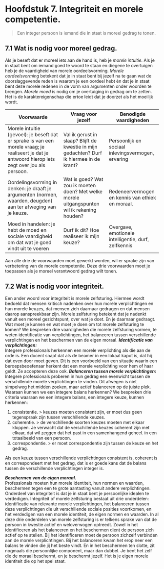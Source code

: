 # Hoofdstuk 7. Integriteit en morele competentie.
> Een integer persoon is iemand die in staat is moreel gedrag te tonen.

## 7.1 Wat is nodig voor moreel gedrag.
Als je beseft dat er moreel iets aan de hand is, heb je *morele intuitie*. Als je in staat bent om iemand goed te woord te staan en diegene te overtuigen heb je de vaardigheid van morele oordeelsvorming. *Morele oordeelsvorming* betekent dat je in staat bent bij jezelf na te gaan wat de doorslaggevende reden is waarom je een oordeel hebt én dat je in staat bent deze morele redenen in de vorm van argumenten onder woorden te brengen. *Morele moed* is nodig om je overtuiging in gedrag om te zetten. Het is de karaktereigenschap die ertoe leidt dat je doorzet als het moeilijk wordt.

| Voorwaarde                                                                                                                                         | Vraag voor jezelf                                                                            | Benodigde vaardigheden                               |
|----------------------------------------------------------------------------------------------------------------------------------------------------|----------------------------------------------------------------------------------------------|------------------------------------------------------|
| Morele intuitie (gevoel): je beseft dat er sprake is van een morele vraag; je realiseert je dat je antwoord hierop iets zegt over jou als persoon. | Val ik gerust in slaap? Blijft de kwestie in mijn gedachten? Durf ik hiermee in de krant?    | Persoonlijk en sociaal inlevingsvermogen, ervaring   |
| Oordelingsvorming in denken: je draaft je argumenten (normen, waarden, deugden) aan ter afweging van je keuze.                                     | Wat is goed? Wat zou ik moeten doen? Met welke morele uitgangspunten wil ik rekening houden? | Redeneervermogen en kennis van ethiek en moraal.     |
| Moed in handelen: je hebt de moed en sociale vaardigheid om dat wat je goed vindt uit te voeren                                                    | Durf ik dit? Hoe realiseer ik mijn keuze?                                                    | Overgave, emotionele intelligentie, durf, zelfkennis |

Aan alle drie de voorwaarden moet gewerkt worden, wil er sprake zijn van verbetering van de morele competentie. Deze drie voorwaarden moet je toepassen als je moreel verantwoord gedrag wilt tonen.


## 7.2 Wat is nodig voor integriteit.
Een ander woord voor integriteit is morele zelfsturing. Hiermee wordt bedoeld dat mensen kritisch nadenken over hun morele verplichtingen en hun morele keuzes, dat mensen zich daarnaar gedragen en dat mensen daarop aanspreekbaar zijn. Morele zelfsturing betekent dat je nadenkt vanuit een moreel gezichtspunt, over wat je doet. En je daarnaar gedraagt. Wat moet je kunnen en wat moet je doen om tot morele zelfsturing te komen? We bespreken drie vaardigheden die morele zelfsturing vormen, te weten identificatie van verplichtingen, het balanceren tussen verschillende verplichtingen en het beschermen van de eigen moraal.
***Identificatie van verplichtingen:***  
Integere professionals herkennen een morele verplichting als die aan de orde is. Een docent snapt dat als de beamer in een lokaal kapot is, dat hij dat even door moet geven. Dit is een voorbeeld van een situatie waarin een beroepsbeoefenaar herkent dat een morele verplichting voor hem of haar geldt. Ze accepteren deze ook.
***Balanceren tussen morele verplichtingen:***  
Integere professionals proberen in hun gedrag een evenwicht tussen de verschillende morele verplichtingen te vinden. Dit afwegen is niet simpelweg het midden zoeken, maar actief balanceren op de juiste plek. Waaraan kunnen we een integere balans herkennen? We bespreken drie criteria waaraan we een integere balans, een integere keuze, kunnen herkennen:
1. consistentie. > keuzes moeten consistent zijn, er moet dus geen tegenspraak zijn tussen verschillende keuzes.
2. coherentie. > de verschillende soorten keuzes moeten met elkaar kloppen. Je verwacht dat de verschillende keuzes coherent zijn met elkaar, dat wil zeggen dat het past in een samenhangend geheel. in een totaalbeeld van een persoon.
3. correspondentie. > er moet correspondentie zijn tussen de keuze en het gedrag.

Als een keuze tussen verschillende verplichtingen consistent is, coherent is en correspondeert met het gedrag, dat is er goede kans dat de balans tussen de verschillende verplichtingen integer is.

***Beschermen van de eigen moraal.***  
Professionals moeten hun morele identiteit, hun normen en waarden, beschermen tegen een te grote aantasting vanuit andere verplichtingen. Onderdeel van integriteit is dat je in staat bent je persoonlijke idealen te verdedigen.
Integriteit of morele zelfsturing bestaat uit drie onderdelen: identificatie van relevante morele verplichtingen, het balanceren tussen deze verplichtingen die uit verschillende sociale posities voortkomen, en het verdedigen van een morele identiteit, de eigen normen en waarden. In al deze drie onderdelen van morele zelfsturing is er telkens sprake van dat de persoon in kwestie actief en weloverwogen optreedt. Zowel in het identificeren als het balanceren en het beschermen dient de persoon zich actief op te stellen.
Bij het identificeren moet de persoon zichzelf verbinden aan de morele verplichtingen. Bij het balanceren kwam het erop neer een balans te vinden die jij het beste vindt. En in het beschermen ten slotte, zit nogmaals die persoonlijke component, maar dan dubbel. Je bent het zelf die de moraal beschermt, en je beschermt jezelf. Het is je eigen morele identiteit die op het spel staat.
